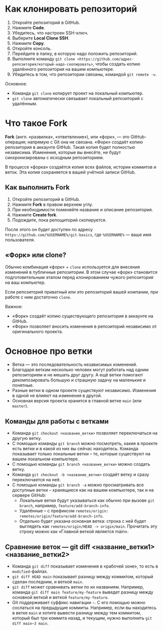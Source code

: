 # Как клонировать репозиторий
1. Откройте репозиторий в GitHub.
2. Нажмите **Code**.
3. Убедитесь, что настроен SSH-ключ.
4. Выберите **Local Clone SSH**.
5. Нажмите **Copy**.
6. Откройте консоль.
7. Перейдите в папку, в которую надо положить репозиторий.
8. Выполните команду `git clone <https://github.com/адрес-репозитория/который-надо-скопировать>`, чтобы создать копию удалённого репозитория на вашем компьютере.
9. Убедитесь в том, что репозитории связаны, командой `git remote -v`.

Основное:
* Команда `git clone` копирует проект на локальный компьютер.
* `git clone` автоматически связывает локальный репозиторий с удалённым.

# Что такое Fork
**Fork** (англ. «развилка», «ответвление»), или «форк», — это GitHub-операция; напрямую с Git она не связана. «Форк» создаёт копию репозитория в аккаунте GitHub. Такая копия будет полностью независима. Изменения, которые вы внесёте, не будут синхронизированы с исходным репозиторием.

В процессе «форка» создаётся копия всех файлов, истории коммитов и веток. Эта копия сохраняется в вашей учётной записи GitHub.

## Как выполнить Fork
1. Откройте репозиторий в GitHub.
2. Нажмите **Fork** в правом верхнем углу.
3. При необходимости поменяйте название и описание репозитория.
4. Нажмите **Create fork**.
5. Подождите, пока репощиторий скопируется.

После этого он будет доступен по адресу `https://github.com/%USERNAME%/git-basics`, где `%USERNAME%` — ваше имя пользователя.

## «Форк» или clone?
 Обычно комбинация «форк» + `clone` используется для внесения изменений в публичные репозитории. В этом случае «форк» становится подготовительным этапом перед клонированием чужого репозитория на ваш компьютер.
 
 Если репозиторий приватный или это репозиторий вашей компании, при работе с ним достаточно `clone`.

 Важное:

 * «Форк» создаёт копию существующего репозитория в аккаунте на GitHub.
 * «Форк» позволяет вносить изменения в репозиторий независимо от оригинального проекта.

# Основное про ветки
* Ветка — это последовательность независимых изменений.
* Благодаря веткам несколько человек могут работать над одним репозиторием и не мешать друг другу. А ещё ветки помогают декомпозировать большую и страшную задачу на маленькие и понятные.
* Разные ветки в одном проекте существуют независимо. Изменения в одной не влияют на изменения в другой.
* Основная версия проекта хранится в главной ветке `main` (или `master`).
## Команды для работы с ветками
* Команда `git checkout <название_ветки>` позволяет переключаться на другую ветку.
* С помощью команды `git branch` можно посмотреть, какие в проекте есть ветки и в какой из них вы сейчас находитесь. Команда показывает только локальные ветки – те, которые существуют на вашем локальном компьютере.
* С помощью команды `git branch <название_ветки>` можно создать ветку.
* Команда `git checkout -b <название_ветки>` создаёт ветку и сразу переключается на неё.
* С помощью команды `git branch -a` можно просматривать все доступные ветки – хранящиеся как на вашем компьютере, так и на сервере GitHub:
  * Локальные ветки будут указываться как обычно при вызове `git branch`, например, `feature/add-branch-info`.
  * Удалённые – с префиксом `remotes/origin: remotes/origin/feature/add-branch-info`.
  * Отдельно будет указана основная ветка: строка с ней будет выглядеть как `remotes/origin/HEAD -> origin/main`. Прочитать эту строку можно как «Главной веткой является main».
## Сравнение веток — git diff <название_ветки1> <название_ветки2>
* Команда `git diff` показывает изменения в «рабочей зоне», то есть в `modified`-файлах.
* `git diff HEAD main` показывает разницу между коммитом, который сделан последним, и веткой `main`.
* `git diff` может сравнивать ветки по их названиям. Например, команда `git diff main feature/my-feature` выведет разницу между основной веткой и веткой `feature/my-feature`.
* Git поддерживает суффикс навигации `~`. С его помощью можно сослаться на предыдущие коммиты. Например, если вы находитесь в ветке `main` и хотите вывести разницу между тем коммитом, который был три коммита назад, и текущим, нужно выполнить `git diff main~3 main`.